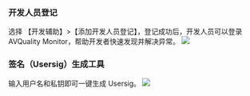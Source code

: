 ### 开发人员登记
选择 【开发辅助】>【添加开发人员登记】，登记成功后，开发人员可以登录 AVQuality Monitor，帮助开发者快速发现并解决异常。
![](https://main.qcloudimg.com/raw/930a05cc1fe49a434e472ff3b400405c.png)
### 签名（Usersig）生成工具
输入用户名和私钥即可一键生成 Usersig。
![](https://main.qcloudimg.com/raw/5f6472c944eae38b3641e2cbb8c822a9.png)